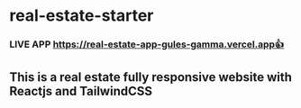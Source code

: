 # real-estate-starter

### LIVE APP https://real-estate-app-gules-gamma.vercel.app👍

## This is a  real estate fully responsive website with Reactjs and TailwindCSS
